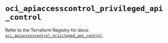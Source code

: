 # `oci_apiaccesscontrol_privileged_api_control`

Refer to the Terraform Registry for docs: [`oci_apiaccesscontrol_privileged_api_control`](https://registry.terraform.io/providers/oracle/oci/7.19.0/docs/resources/apiaccesscontrol_privileged_api_control).
